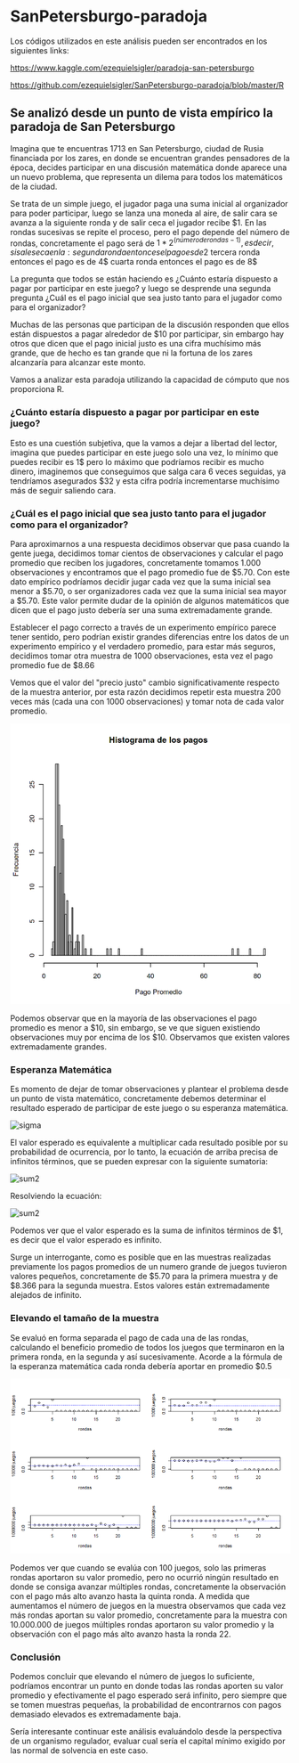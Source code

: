 # SanPetersburgo-paradoja

Los códigos utilizados en este análisis pueden ser encontrados en los siguientes links:

https://www.kaggle.com/ezequielsigler/paradoja-san-petersburgo

https://github.com/ezequielsigler/SanPetersburgo-paradoja/blob/master/R

## Se analizó desde un punto de vista empírico la paradoja de San Petersburgo



Imagina que te encuentras 1713 en San Petersburgo, ciudad de Rusia financiada por los zares, en donde se encuentran grandes pensadores de la época, decides participar en una discusión matemática donde aparece una un nuevo problema, que representa un dilema para todos los matemáticos de la ciudad.

Se trata de un simple juego, el jugador paga una suma inicial al organizador para poder participar, luego se lanza una moneda al aire, de salir cara se avanza a la siguiente ronda y de salir ceca el jugador recibe $1. En las rondas sucesivas se repite el proceso, pero el pago depende del número de rondas, concretamente el pago será de $1 * 2^(número de rondas - 1), es decir, si sale seca en la:
   segunda ronda entonces el pago es de 2$
   tercera ronda entonces el pago es de 4$
   cuarta ronda entonces el pago es de 8$

La pregunta que todos se están haciendo es ¿Cuánto estaría dispuesto a pagar por participar en este juego? y luego se desprende una segunda pregunta ¿Cuál es el pago inicial que sea justo tanto para el jugador como para el organizador?

Muchas de las personas que participan de la discusión responden que ellos están dispuestos a pagar alrededor de $10 por participar, sin embargo hay otros que dicen que el pago inicial justo es una cifra muchísimo más grande, que de hecho es tan grande que ni la fortuna de los zares alcanzaría para alcanzar este monto.

Vamos a analizar esta paradoja utilizando la capacidad de cómputo que nos proporciona R.


### ¿Cuánto estaría dispuesto a pagar por participar en este juego?

Esto es una cuestión subjetiva, que la vamos a dejar a libertad del lector, imagina que puedes participar en este juego solo una vez, lo mínimo que puedes recibir es 1$ pero lo máximo que podríamos recibir es mucho dinero, imaginemos que conseguimos que salga cara 6 veces seguidas, ya tendríamos asegurados $32 y esta cifra podría incrementarse muchísimo más de seguir saliendo cara.

### ¿Cuál es el pago inicial que sea justo tanto para el jugador como para el organizador?

Para aproximarnos a una respuesta decidimos observar que pasa cuando la gente juega, decidimos tomar cientos de observaciones y calcular el pago promedio que reciben los jugadores, concretamente tomamos 1.000 observaciones y encontramos que el pago promedio fue de $5.70. Con este dato empírico podríamos decidir jugar cada vez que la suma inicial sea menor a $5.70, o ser organizadores cada vez que la suma inicial sea mayor a $5.70. Este valor permite dudar de la opinión de algunos matemáticos que dicen que el pago justo debería ser una suma extremadamente grande.

Establecer el pago correcto a través de un experimento empírico parece tener sentido, pero podrían existir grandes diferencias entre los datos de un experimento empírico y el verdadero promedio, para estar más seguros, decidimos tomar otra muestra de 1000 observaciones, esta vez el pago promedio fue de $8.66

Vemos que el valor del "precio justo" cambio significativamente respecto de la muestra anterior, por esta razón decidimos repetir esta muestra 200 veces más (cada una con 1000 observaciones) y tomar nota de cada valor promedio.


![Caption for the picture.](/Histograma.png)

Podemos observar que en la mayoría de las observaciones el pago promedio es menor a $10, sin embargo, se ve que siguen existiendo observaciones muy por encima de los $10. Observamos que existen valores extremadamente grandes.

### Esperanza Matemática

Es momento de dejar de tomar observaciones y plantear el problema desde un punto de vista matemático, concretamente debemos determinar el resultado esperado de participar de este juego o su esperanza matemática.

![sigma](https://latex.codecogs.com/svg.latex?E\left(X\right)=1\cdot%20\frac{1}{2}+2\cdot%20\frac{1}{4}+4\cdot%20\frac{1}{8}+...)

El valor esperado es equivalente a multiplicar cada resultado posible por su probabilidad de ocurrencia, por lo tanto, la ecuación de arriba precisa de infinitos términos, que se pueden expresar con la siguiente sumatoria:

![sum2](https://latex.codecogs.com/svg.latex?E\left(X\right)=\sum%20_{n=1}^{\infty%20}\left(2^{n-1}\right)\cdot%20\left(\frac{1}{2^n}\right))

Resolviendo la ecuación:

![sum2](https://latex.codecogs.com/svg.latex?E\left(X\right)=0.5+0.5+0.5+0.5+0.5+0.5+0.5+...)

Podemos ver que el valor esperado es la suma de infinitos términos de $1, es decir que el valor esperado es infinito.

Surge un interrogante, como es posible que en las muestras realizadas previamente los pagos promedios de un numero grande de juegos tuvieron valores pequeños, concretamente de $5.70 para la primera muestra y de $8.366 para la segunda muestra. Estos valores están extremadamente alejados de infinito.

### Elevando el tamaño de la muestra

Se evaluó en forma separada el pago de cada una de las rondas, calculando el beneficio promedio de todos los juegos que terminaron en la primera ronda, en la segunda y así sucesivamente. Acorde a la fórmula de la esperanza matemática cada ronda debería aportar en promedio $0.5

![Caption for the picture.](/promedio_por_ronda.png)

Podemos ver que cuando se evalúa con 100 juegos, solo las primeras rondas aportaron su valor promedio, pero no ocurrió ningún resultado en donde se consiga avanzar múltiples rondas, concretamente la observación con el pago más alto avanzo hasta la quinta ronda. A medida que aumentamos el número de juegos en la muestra observamos que cada vez más rondas aportan su valor promedio, concretamente para la muestra con 10.000.000 de juegos múltiples rondas aportaron su valor promedio y la observación con el pago más alto avanzo hasta la ronda 22.


### Conclusión

Podemos concluir que elevando el número de juegos lo suficiente, podríamos encontrar un punto en donde todas las rondas aporten su valor promedio y efectivamente el pago esperado será infinito, pero siempre que se tomen muestras pequeñas, la probabilidad de encontrarnos con pagos demasiado elevados es extremadamente baja.

Sería interesante continuar este análisis evaluándolo desde la perspectiva de un organismo regulador, evaluar cual sería el capital mínimo exigido por las normal de solvencia en este caso.

